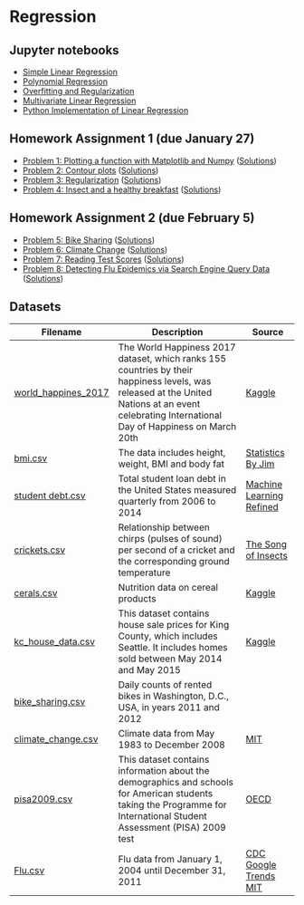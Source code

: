# Regression

## Jupyter notebooks

- [Simple Linear Regression](https://nbviewer.jupyter.org/github/um-perez-alvaro/Data-Science-Theory/blob/master/Jupyter%20Notebooks/Regression/notebooks/Simple%20Linear%20Regression.ipynb)
- [Polynomial Regression](https://nbviewer.jupyter.org/github/um-perez-alvaro/Data-Science-Theory/blob/master/Jupyter%20Notebooks/Regression/notebooks/Polynomial%20Regression.ipynb)
- [Overfitting and Regularization](https://nbviewer.jupyter.org/github/um-perez-alvaro/Data-Science-Theory/blob/master/Jupyter%20Notebooks/Regression/notebooks/Overfitting%20and%20Regularization.ipynb)
- [Multivariate Linear Regression](https://nbviewer.jupyter.org/github/um-perez-alvaro/Data-Science-Theory/blob/master/Jupyter%20Notebooks/Regression/notebooks/Multivariate%20Regression.ipynb)
- [Python Implementation of Linear Regression]()

## Homework Assignment 1 (due January 27)
- [Problem 1: Plotting a function with Matplotlib and Numpy](https://nbviewer.jupyter.org/github/um-perez-alvaro/Data-Science-Theory/blob/master/Jupyter%20Notebooks/Regression/homework/Problem%201.ipynb) ([Solutions](https://nbviewer.jupyter.org/github/um-perez-alvaro/Data-Science-Theory/blob/master/Jupyter%20Notebooks/Regression/homework/Solutions/Problem%201%20-%20Solutions.ipynb))
- [Problem 2: Contour plots](https://nbviewer.jupyter.org/github/um-perez-alvaro/Data-Science-Theory/blob/master/Jupyter%20Notebooks/Regression/homework/Problem%202.ipynb) ([Solutions](https://nbviewer.jupyter.org/github/um-perez-alvaro/Data-Science-Theory/blob/master/Jupyter%20Notebooks/Regression/homework/Solutions/Problem%202%20-%20Solutions.ipynb))
- [Problem 3: Regularization](https://nbviewer.jupyter.org/github/um-perez-alvaro/Data-Science-Theory/blob/master/Jupyter%20Notebooks/Regression/homework/Problem%203.ipynb) ([Solutions](https://nbviewer.jupyter.org/github/um-perez-alvaro/Data-Science-Theory/blob/master/Jupyter%20Notebooks/Regression/homework/Solutions/Problem%203%20-%20Solutions.ipynb))
- [Problem 4: Insect and a healthy breakfast](https://nbviewer.jupyter.org/github/um-perez-alvaro/Data-Science-Theory/blob/master/Jupyter%20Notebooks/Regression/homework/Problem%204.ipynb) ([Solutions](https://nbviewer.jupyter.org/github/um-perez-alvaro/Data-Science-Theory/blob/master/Jupyter%20Notebooks/Regression/homework/Solutions/Problem%204%20-%20Solutions.ipynb))

## Homework Assignment 2 (due February 5)

- [Problem 5: Bike Sharing](https://nbviewer.jupyter.org/github/um-perez-alvaro/Data-Science-Theory/blob/master/Jupyter%20Notebooks/Regression/homework/Problem%205.ipynb) ([Solutions](https://nbviewer.jupyter.org/github/um-perez-alvaro/Data-Science-Theory/blob/master/Jupyter%20Notebooks/Regression/homework/Solutions/Problem%205%20-%20solutions.ipynb))
- [Problem 6: Climate Change](https://nbviewer.jupyter.org/github/um-perez-alvaro/Data-Science-Theory/blob/master/Jupyter%20Notebooks/Regression/homework/Problem%206.ipynb) ([Solutions](https://nbviewer.jupyter.org/github/um-perez-alvaro/Data-Science-Theory/blob/master/Jupyter%20Notebooks/Regression/homework/Solutions/Problem%206%20-%20solutions.ipynb))
- [Problem 7: Reading Test Scores](https://nbviewer.jupyter.org/github/um-perez-alvaro/Data-Science-Theory/blob/master/Jupyter%20Notebooks/Regression/homework/Problem%207.ipynb) ([Solutions](https://nbviewer.jupyter.org/github/um-perez-alvaro/Data-Science-Theory/blob/master/Jupyter%20Notebooks/Regression/homework/Solutions/Problem%207%20-%20solutions.ipynb))
- [Problem 8: Detecting Flu Epidemics via Search Engine Query Data](https://nbviewer.jupyter.org/github/um-perez-alvaro/Data-Science-Theory/blob/master/Jupyter%20Notebooks/Regression/homework/Problem%208.ipynb) ([Solutions](https://nbviewer.jupyter.org/github/um-perez-alvaro/Data-Science-Theory/blob/master/Jupyter%20Notebooks/Regression/homework/Solutions/Problem%208%20-%20solutions.ipynb))

## Datasets

Filename | Description |  Source
--- | --- |  --- 
[world_happines_2017](https://raw.githubusercontent.com/um-perez-alvaro/Data-Science-Theory/master/Data/world_happiness_2017.csv) | The World Happiness 2017 dataset, which ranks 155 countries by their happiness levels, was released at the United Nations at an event celebrating International Day of Happiness on March 20th | [Kaggle](https://www.kaggle.com/unsdsn/world-happiness)
[bmi.csv](https://raw.githubusercontent.com/um-perez-alvaro/Data-Science-Theory/master/Data/bmi.csv) | The data includes height, weight, BMI and body fat | [Statistics By Jim](https://statisticsbyjim.com/regression/predictions-regression/)
[student debt.csv](https://raw.githubusercontent.com/um-perez-alvaro/Data-Science-Theory/master/Data/student%20debt.csv) | Total student loan debt in the United States measured quarterly from 2006 to 2014 | [Machine Learning Refined](https://github.com/nrchade/mlrefined)
[crickets.csv](https://raw.githubusercontent.com/um-perez-alvaro/Data-Science-Theory/master/Data/crickets.csv) | Relationship between chirps (pulses of sound) per second of a cricket and the corresponding ground temperature | [The Song of Insects](https://songsofinsects.com/)
[cerals.csv](https://raw.githubusercontent.com/um-perez-alvaro/Data-Science-Theory/master/Data/cereals.csv) | Nutrition data on cereal products | [Kaggle](https://www.kaggle.com/crawford/80-cereals)
[kc_house_data.csv](https://raw.githubusercontent.com/um-perez-alvaro/Data-Science-Theory/master/Data/kc_house_data.csv) | This dataset contains house sale prices for King County, which includes Seattle. It includes homes sold between May 2014 and May 2015 | [Kaggle](https://www.kaggle.com/harlfoxem/housesalesprediction) 
[bike_sharing.csv](https://raw.githubusercontent.com/um-perez-alvaro/Data-Science-Theory/master/Data/bike_sharing.csv) |  Daily counts of rented bikes in Washington, D.C., USA, in years 2011 and 2012 |
[climate_change.csv](https://raw.githubusercontent.com/um-perez-alvaro/Data-Science-Theory/master/Data/climate_change.csv) |  Climate data from May 1983 to December 2008 | [MIT](https://ocw.mit.edu/courses/sloan-school-of-management/15-071-the-analytics-edge-spring-2017/linear-regression/assignment-2/)
[pisa2009.csv](https://raw.githubusercontent.com/um-perez-alvaro/Data-Science-Theory/master/Data/pisa2009.csv) |  This dataset contains information about the demographics and schools for American students taking the  Programme for International Student Assessment (PISA) 2009 test | [OECD](https://www.oecd.org/pisa/)
[Flu.csv](https://raw.githubusercontent.com/um-perez-alvaro/Data-Science-Theory/master/Data/Flu.csv) | Flu data from January 1, 2004 until December 31, 2011 | [CDC](https://www.cdc.gov/flu/weekly/fluactivitysurv.htm) <br> [Google Trends](https://trends.google.com/trends/?geo=US) <br> [MIT](https://ocw.mit.edu/courses/sloan-school-of-management/15-071-the-analytics-edge-spring-2017/linear-regression/assignment-2/detecting-flu-epidemics-via-search-engine-query-data/)

